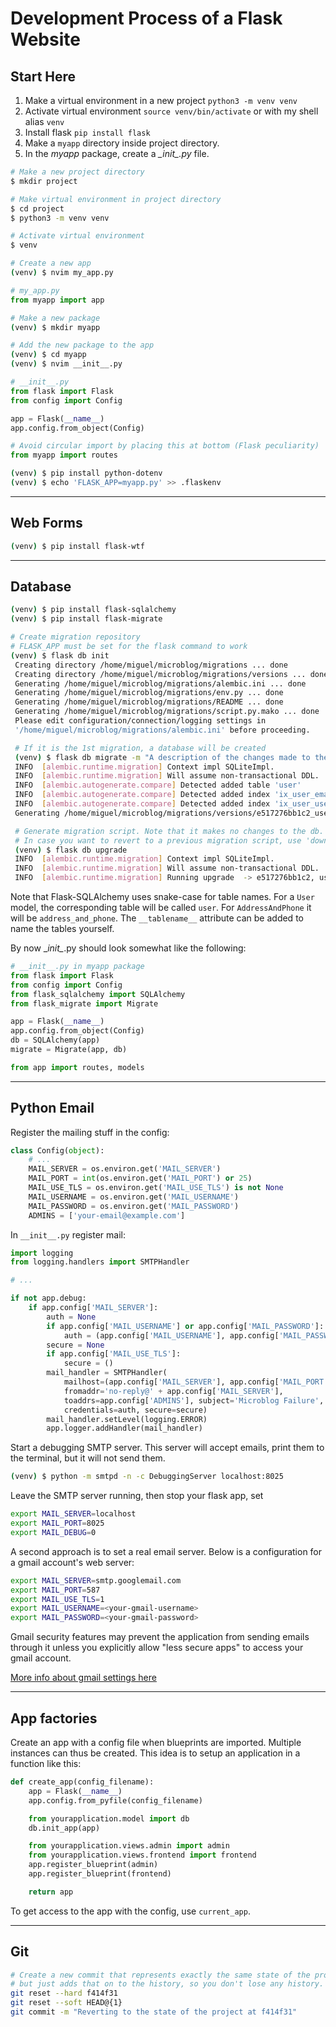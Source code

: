 # Development Process of a Flask Website

## Start Here
1. Make a virtual environment in a new project `python3 -m venv venv`
2. Activate virtual environment `source venv/bin/activate` or with my shell alias `venv`
3. Install flask `pip install flask`
4. Make a `myapp` directory inside project directory.
5. In the _myapp_ package, create a _\__init\__.py_ file.

~~~sh
# Make a new project directory
$ mkdir project

# Make virtual environment in project directory
$ cd project
$ python3 -m venv venv

# Activate virtual environment
$ venv

# Create a new app
(venv) $ nvim my_app.py
~~~

~~~py
# my_app.py
from myapp import app
~~~

~~~sh
# Make a new package
(venv) $ mkdir myapp

# Add the new package to the app
(venv) $ cd myapp
(venv) $ nvim __init__.py
~~~

~~~py
# __init__.py
from flask import Flask
from config import Config

app = Flask(__name__)
app.config.from_object(Config)

# Avoid circular import by placing this at bottom (Flask peculiarity)
from myapp import routes
~~~

~~~sh
(venv) $ pip install python-dotenv
(venv) $ echo 'FLASK_APP=myapp.py' >> .flaskenv
~~~
---

## Web Forms
~~~sh
(venv) $ pip install flask-wtf
~~~

---
## Database

~~~sh
(venv) $ pip install flask-sqlalchemy
(venv) $ pip install flask-migrate

# Create migration repository
# FLASK_APP must be set for the flask command to work
(venv) $ flask db init
 Creating directory /home/miguel/microblog/migrations ... done
 Creating directory /home/miguel/microblog/migrations/versions ... done
 Generating /home/miguel/microblog/migrations/alembic.ini ... done
 Generating /home/miguel/microblog/migrations/env.py ... done
 Generating /home/miguel/microblog/migrations/README ... done
 Generating /home/miguel/microblog/migrations/script.py.mako ... done
 Please edit configuration/connection/logging settings in
 '/home/miguel/microblog/migrations/alembic.ini' before proceeding.

 # If it is the 1st migration, a database will be created
 (venv) $ flask db migrate -m "A description of the changes made to the db"
 INFO  [alembic.runtime.migration] Context impl SQLiteImpl.
 INFO  [alembic.runtime.migration] Will assume non-transactional DDL.
 INFO  [alembic.autogenerate.compare] Detected added table 'user'
 INFO  [alembic.autogenerate.compare] Detected added index 'ix_user_email' on '['email']'
 INFO  [alembic.autogenerate.compare] Detected added index 'ix_user_username' on '['username']'
 Generating /home/miguel/microblog/migrations/versions/e517276bb1c2_users_table.py ... done

 # Generate migration script. Note that it makes no changes to the db.
 # In case you want to revert to a previous migration script, use 'downgrade' option.
 (venv) $ flask db upgrade
 INFO  [alembic.runtime.migration] Context impl SQLiteImpl.
 INFO  [alembic.runtime.migration] Will assume non-transactional DDL.
 INFO  [alembic.runtime.migration] Running upgrade  -> e517276bb1c2, users table

~~~
Note that Flask-SQLAlchemy uses snake-case for table names. For a `User` model, the corresponding table will be called `user`. For `AddressAndPhone` it will be `address_and_phone`. The `__tablename__` attribute can be added to name the tables yourself.

By now \__init\__.py should look somewhat like the following:
~~~py
# __init__.py in myapp package
from flask import Flask
from config import Config
from flask_sqlalchemy import SQLAlchemy
from flask_migrate import Migrate

app = Flask(__name__)
app.config.from_object(Config)
db = SQLAlchemy(app)
migrate = Migrate(app, db)

from app import routes, models
~~~
---

## Python Email
Register the mailing stuff in the config:
~~~py
class Config(object):
    # ...
    MAIL_SERVER = os.environ.get('MAIL_SERVER')
    MAIL_PORT = int(os.environ.get('MAIL_PORT') or 25)
    MAIL_USE_TLS = os.environ.get('MAIL_USE_TLS') is not None
    MAIL_USERNAME = os.environ.get('MAIL_USERNAME')
    MAIL_PASSWORD = os.environ.get('MAIL_PASSWORD')
    ADMINS = ['your-email@example.com']
~~~

In `__init__.py` register mail:
~~~py
import logging
from logging.handlers import SMTPHandler

# ...

if not app.debug:
    if app.config['MAIL_SERVER']:
        auth = None
        if app.config['MAIL_USERNAME'] or app.config['MAIL_PASSWORD']:
            auth = (app.config['MAIL_USERNAME'], app.config['MAIL_PASSWORD'])
        secure = None
        if app.config['MAIL_USE_TLS']:
            secure = ()
        mail_handler = SMTPHandler(
            mailhost=(app.config['MAIL_SERVER'], app.config['MAIL_PORT']),
            fromaddr='no-reply@' + app.config['MAIL_SERVER'],
            toaddrs=app.config['ADMINS'], subject='Microblog Failure',
            credentials=auth, secure=secure)
        mail_handler.setLevel(logging.ERROR)
        app.logger.addHandler(mail_handler)
~~~

Start a debugging SMTP server. This server will accept emails, print them to the terminal, but it will not send them.
~~~sh
(venv) $ python -m smtpd -n -c DebuggingServer localhost:8025
~~~

Leave the SMTP server running, then stop your flask app, set 

~~~sh
export MAIL_SERVER=localhost
export MAIL_PORT=8025
export MAIL_DEBUG=0
~~~

A second approach is to set a real email server. Below is a configuration for a gmail account's web server:
~~~sh
export MAIL_SERVER=smtp.googlemail.com
export MAIL_PORT=587
export MAIL_USE_TLS=1
export MAIL_USERNAME=<your-gmail-username>
export MAIL_PASSWORD=<your-gmail-password>
~~~
Gmail security features may prevent the application from sending emails through it unless you explicitly allow "less secure apps" to access your gmail account.

[More info about gmail settings here](https://support.google.com/accounts/answer/6010255?hl=en)

---

## App factories

Create an app with a config file when blueprints are imported. Multiple instances can thus be created.
This idea is to setup an application in a function like this:
~~~py
def create_app(config_filename):
    app = Flask(__name__)
    app.config.from_pyfile(config_filename)

    from yourapplication.model import db
    db.init_app(app)

    from yourapplication.views.admin import admin
    from yourapplication.views.frontend import frontend
    app.register_blueprint(admin)
    app.register_blueprint(frontend)

    return app
~~~
To get access to the app with the config, use `current_app`.

---

## Git

~~~sh
# Create a new commit that represents exactly the same state of the project as f414f31, 
# but just adds that on to the history, so you don't lose any history.
git reset --hard f414f31
git reset --soft HEAD@{1}
git commit -m "Reverting to the state of the project at f414f31"
~~~


